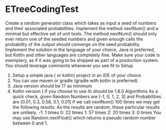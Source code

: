 # ETreeCodingTest

Create a random generator class which takes as input a seed of numbers and their
associated probabilities. Implement the method nextNum() and a minimal but effective set of
unit tests. The method nextNum() should only ever return one of the seeded numbers and
given enough calls the probability of the output should converge on the seed probability.
Implement the solution in the language of your choice, Java is preferred, but Kotlin and other
languages are completely fine. Make sure your code is exemplary, as if it was going to be
shipped as part of a production system. You should leverage comments whenever you see fit
to
Setup
1. Setup a simple java ( or kotlin) project in an IDE of your choice
2. You can use maven or gradle (gradle with kotlin is preferred)
3. Java version should be 17 as minimum
4. Kotlin version ( if you choose to use it) should be 1.8.0
Algorithms
As a quick check, given Random Numbers are [-1, 0, 1, 2, 3] and Probabilities are
[0.01, 0.3, 0.58, 0.1, 0.01] if we call nextNum() 100 times we may get the following results.
As the results are random, these particular results are unlikely.
-1: 1 times
0: 22 times
1: 57 times
2: 20 times
3: 0 times
You may use Random.nextFloat() which returns a pseudo random number between 0 and 1.
